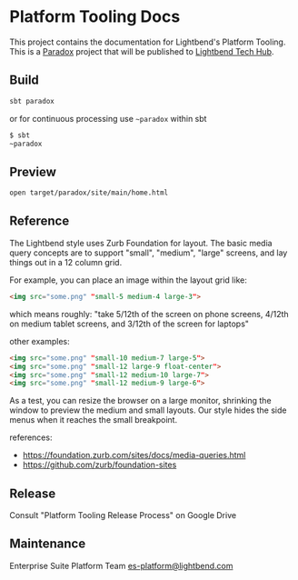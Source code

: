 # Platform Tooling Docs

This project contains the documentation for Lightbend's Platform Tooling. This is a [Paradox](https://github.com/lightbend/paradox) project that will be published to [Lightbend Tech Hub](https://developer.lightbend.com/).

## Build

```bash
sbt paradox
```

or for continuous processing use `~paradox` within sbt

```bash
$ sbt
~paradox
```

## Preview

```bash
open target/paradox/site/main/home.html
```

## Reference

The Lightbend style uses Zurb Foundation for layout.  The basic media query concepts are
to support "small", "medium", "large" screens, and lay things out in a 12 column grid.

For example, you can place an image within the layout grid like:
```html
<img src="some.png" "small-5 medium-4 large-3">
```

which means roughly: "take 5/12th of the screen on phone screens, 4/12th on medium tablet screens,
and 3/12th of the screen for laptops"

other examples:
```html
<img src="some.png" "small-10 medium-7 large-5">
<img src="some.png" "small-12 large-9 float-center">
<img src="some.png" "small-12 medium-10 large-7">
<img src="some.png" "small-12 medium-9 large-6">
```

As a test, you can resize the browser on a large monitor, shrinking the window to preview
the medium and small layouts.  Our style hides the side menus when it reaches the small
breakpoint.

references:
* https://foundation.zurb.com/sites/docs/media-queries.html
* https://github.com/zurb/foundation-sites

## Release

Consult "Platform Tooling Release Process" on Google Drive

## Maintenance

Enterprise Suite Platform Team <es-platform@lightbend.com>

